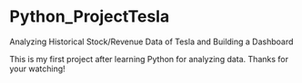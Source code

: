 # Python_ProjectTesla
Analyzing Historical Stock/Revenue Data  of Tesla and Building a Dashboard

This is my first project after learning Python for analyzing data. Thanks for your watching!
